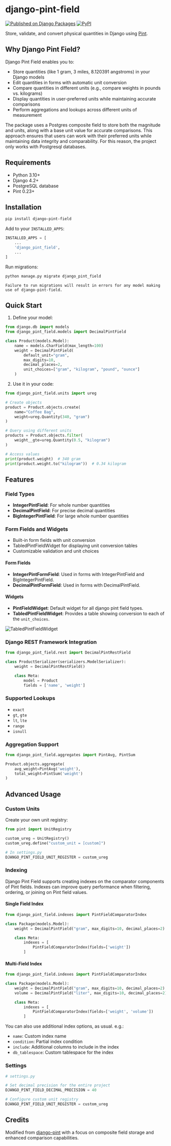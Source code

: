 # django-pint-field

[![Published on Django Packages](https://img.shields.io/badge/Published%20on-Django%20Packages-0c3c26)](https://djangopackages.org/packages/p/django-pint-field/)
[![PyPI](https://img.shields.io/pypi/v/django-pint-field)](https://pypi.org/project/django-pint-field/)

Store, validate, and convert physical quantities in Django using [Pint](https://pint.readthedocs.io/en/stable/).

## Why Django Pint Field?

Django Pint Field enables you to:

- Store quantities (like 1 gram, 3 miles, 8.120391 angstroms) in your Django models
- Edit quantities in forms with automatic unit conversion
- Compare quantities in different units (e.g., compare weights in pounds vs. kilograms)
- Display quantities in user-preferred units while maintaining accurate comparisons
- Perform aggregations and lookups across different units of measurement

The package uses a Postgres composite field to store both the magnitude and units, along with a base unit value for accurate comparisons. This approach ensures that users can work with their preferred units while maintaining data integrity and comparability. For this reason, the project only works with Postgresql databases.

## Requirements

- Python 3.10+
- Django 4.2+
- PostgreSQL database
- Pint 0.23+

## Installation

```bash
pip install django-pint-field
```

Add to your `INSTALLED_APPS`:

```python
INSTALLED_APPS = [
    ...
    'django_pint_field',
    ...
]
```

Run migrations:

```bash
python manage.py migrate django_pint_field
```

```{caution}
Failure to run migrations will result in errors for any model making use of django-pint-field.
```

## Quick Start

1. Define your model:

```python
from django.db import models
from django_pint_field.models import DecimalPintField

class Product(models.Model):
    name = models.CharField(max_length=100)
    weight = DecimalPintField(
        default_unit="gram",
        max_digits=10,
        decimal_places=2,
        unit_choices=["gram", "kilogram", "pound", "ounce"]
    )
```

2. Use it in your code:

```python
from django_pint_field.units import ureg

# Create objects
product = Product.objects.create(
    name="Coffee Bag",
    weight=ureg.Quantity(340, "gram")
)

# Query using different units
products = Product.objects.filter(
    weight__gte=ureg.Quantity(0.5, "kilogram")
)

# Access values
print(product.weight)  # 340 gram
print(product.weight.to("kilogram"))  # 0.34 kilogram
```

## Features

### Field Types

- **IntegerPintField**: For whole number quantities
- **DecimalPintField**: For precise decimal quantities
- **BigIntegerPintField**: For large whole number quantities

### Form Fields and Widgets

- Built-in form fields with unit conversion
- TabledPintFieldWidget for displaying unit conversion tables
- Customizable validation and unit choices

#### Form Fields

- **IntegerPintFormField**: Used in forms with IntegerPintField and BigIntegerPintField.
- **DecimalPintFormField**: Used in forms with DecimalPintField.

#### Widgets

- **PintFieldWidget**: Default widget for all django pint field types.
- **TabledPintFieldWidget**: Provides a table showing conversion to each of the `unit_choices`.

![TabledPintFieldWidget](https://raw.githubusercontent.com/jacklinke/django-pint-field/main/media/TabledPintFieldWidget.png)

### Django REST Framework Integration

```python
from django_pint_field.rest import DecimalPintRestField

class ProductSerializer(serializers.ModelSerializer):
    weight = DecimalPintRestField()

    class Meta:
        model = Product
        fields = ['name', 'weight']
```

### Supported Lookups

- `exact`
- `gt`, `gte`
- `lt`, `lte`
- `range`
- `isnull`

### Aggregation Support

```python
from django_pint_field.aggregates import PintAvg, PintSum

Product.objects.aggregate(
    avg_weight=PintAvg('weight'),
    total_weight=PintSum('weight')
)
```

## Advanced Usage

### Custom Units

Create your own unit registry:

```python
from pint import UnitRegistry

custom_ureg = UnitRegistry()
custom_ureg.define("custom_unit = [custom]")

# In settings.py
DJANGO_PINT_FIELD_UNIT_REGISTER = custom_ureg
```

### Indexing

Django Pint Field supports creating indexes on the comparator components of Pint fields. Indexes can improve query performance when filtering, ordering, or joining on Pint field values.

#### Single Field Index

```python
from django_pint_field.indexes import PintFieldComparatorIndex

class Package(models.Model):
    weight = DecimalPintField("gram", max_digits=10, decimal_places=2)

    class Meta:
        indexes = [
            PintFieldComparatorIndex(fields=['weight'])
        ]
```

#### Multi-Field Index

```python
from django_pint_field.indexes import PintFieldComparatorIndex

class Package(models.Model):
    weight = DecimalPintField("gram", max_digits=10, decimal_places=2)
    volume = DecimalPintField("liter", max_digits=10, decimal_places=2)

    class Meta:
        indexes = [
            PintFieldComparatorIndex(fields=['weight', 'volume'])
        ]
```

You can also use additional index options, as usual. e.g.:

- `name`: Custom index name
- `condition`: Partial index condition
- `include`: Additional columns to include in the index
- `db_tablespace`: Custom tablespace for the index

### Settings

```python
# settings.py

# Set decimal precision for the entire project
DJANGO_PINT_FIELD_DECIMAL_PRECISION = 40

# Configure custom unit registry
DJANGO_PINT_FIELD_UNIT_REGISTER = custom_ureg
```

## Credits

Modified from [django-pint](https://github.com/CarliJoy/django-pint) with a focus on composite field storage and enhanced comparison capabilities.
